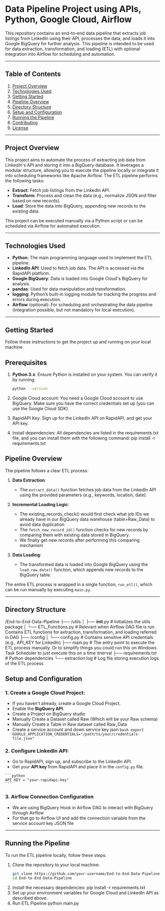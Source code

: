 # Data Pipeline Project using APIs, Python, Google Cloud, Airflow

This repository contains an end-to-end data pipeline that extracts job listings from LinkedIn using their API, processes the data, and loads it into Google BigQuery for further analysis. This pipeline is intended to be used for data extraction, transformation, and loading (ETL) with optional integration into Airflow for scheduling and automation.

---

## Table of Contents

1. [Project Overview](#project-overview)
2. [Technologies Used](#technologies-used)
3. [Getting Started](#getting-started)
4. [Pipeline Overview](#pipeline-overview)
5. [Directory Structure](#directory-structure)
6. [Setup and Configuration](#setup-and-configuration)
7. [Running the Pipeline](#running-the-pipeline)
8. [Contributing](#contributing)
9. [License](#license)

---

## Project Overview

This project aims to automate the process of extracting job data from LinkedIn's API and storing it into a BigQuery database. It leverages a modular structure, allowing you to execute the pipeline locally or integrate it into scheduling frameworks like Apache Airflow. The ETL pipeline performs the following tasks:

- **Extract**: Fetch job listings from the LinkedIn API.
- **Transform**: Process and clean the data (e.g., normalize JSON and filter based on new records).
- **Load**: Store the data into BigQuery, appending new records to the existing data.

This project can be executed manually via a Python script or can be scheduled via Airflow for automated execution.

---

## Technologies Used

- **Python**: The main programming language used to implement the ETL pipeline.
- **LinkedIn API**: Used to fetch job data. The API is accessed via the RapidAPI platform.
- **Google BigQuery**: Data is loaded into Google Cloud's BigQuery for analysis.
- **pandas**: Used for data manipulation and transformation.
- **logging**: Python’s built-in logging module for tracking the progress and errors during execution.
- **Airflow** (optional): For scheduling and orchestrating the data pipeline (integration possible, but not mandatory for local execution).

---

## Getting Started

Follow these instructions to get the project up and running on your local machine.

## Prerequisites

1. **Python 3.x**: Ensure Python is installed on your system. You can verify it by running:
   ```bash
   python --version

2. Google Cloud account: You need a Google Cloud account to use BigQuery. Make sure you have the correct credentials set up (you can use the Google Cloud SDK).

3. RapidAPI Key: Sign up for the LinkedIn API on RapidAPI, and get your API key.

4. Install dependencies: All dependencies are listed in the requirements.txt file, and you can install them with the following command:
   pip install -r requirements.txt

## Pipeline Overview

The pipeline follows a clear ETL process:

1. **Data Extraction**:
    - The `extract_data()` function fetches job data from the LinkedIn API using the provided parameters (e.g., keywords, location, date).
    
2. **Incremental Loading Logic**:
    - The existing_records_check() would first check what job IDs we already have in our BigQuery data warehouse (table=Raw_Data) to avoid data duplication
    - The `fetch_new_record_id()` function checks for new records by comparing them with existing data stored in BigQuery.
    - We finally get new records after performing this comparing mechanism
    
3. **Data Loading**:
    - The transformed data is loaded into Google BigQuery using the `load_raw_data()` function, which appends new records to the BigQuery table.

The entire ETL process is wrapped in a single function, `run_etl()`, which can be run manually by executing `main.py`.

---

## Directory Structure
/End-to-End-Data-Pipeline
    ├── /utils
    │    ├── __init__.py         # Initializes the utils package
    │    └── ETL_Functions.py    # Relevant when Airflow DAG file is run. Contains ETL functions for extraction, transformation, and loading referred in DAG 
    ├── /config
    │    └── config.py           # Contains sensitive API credentials (e.g., API_KEY for LinkedIn)
    ├── main.py                  # The entry point to execute the ETL process manually. Or to simplify things you could run this on Windows Task Scheduler to just execute this on a time itnerval
    ├── requirements.txt         # Python dependencies
    └── extraction.log           # Log file storing execution logs of the ETL process



## Setup and Configuration

### 1. **Create a Google Cloud Project**:
   - If you haven't already, create a Google Cloud Project.
   - Enable the **BigQuery API**.
   - Create a Project on BigQuery studio
   - Manually Create a Dataset called Raw (Which will be your Raw schema)
   - Manually Create a Table in Raw dataset called Raw_Data 
   - Create a service account and down service key json
    ```bash
    export GOOGLE_APPLICATION_CREDENTIALS="/path/to/your/credentials-file.json"
    ```

### 2. **Configure LinkedIn API**:
   - Go to RapidAPI, sign up, and subscribe to the LinkedIn API.
   - Get your **API key** from RapidAPI and place it in the `config.py` file.

    ```python
    API_KEY = "your-rapidapi-key"
    ```
### 3. **Airflow Connection Configuration**
   - We are using BigQuery Hook in Airflow DAG to interact with BigQuery through Airflow
   - For that go to Airflow UI and add the connection variable from the service account key JSON file
---

## Running the Pipeline

To run the ETL pipeline locally, follow these steps:

1. Clone the repository to your local machine:
   ```bash
   git clone https://github.com/your-username/End-to-End-Data-Pipeline.git
   cd End-to-End-Data-Pipeline


2. Install the necessary dependencies:
   pip install -r requirements.txt
3. Set up your environment variables for Google Cloud and LinkedIn API as described above.
4. Run ETL Pipeline
   python main.py
